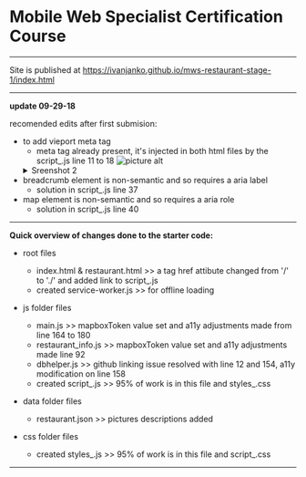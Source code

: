 # Mobile Web Specialist Certification Course
---
Site is published at https://ivanjanko.github.io/mws-restaurant-stage-1/index.html

---
**update 09-29-18**

recomended edits after first submision:
* to add vieport meta tag
    * meta tag already present, it's injected in both html files by the script_.js line 11 to 18
    ![picture alt](https://github.com/ivanjanko/mws-restaurant-stage-1/blob/master/Screen%20Shot%202018-09-29%20at%201.22.05%20PM.png)
    <details>
        <summary>Sreenshot 2</summary>
        <p>https://raw.githubusercontent.com/ivanjanko/mws-restaurant-stage-1/master/Screen%20Shot%202018-09-29%20at%2012.59.12%20PM.png</p>
    </details>
* breadcrumb element is non-semantic and so requires a aria label
    * solution in script_.js line 37
* map element is non-semantic and so requires a aria role
    * solution in script_.js line 40
---
**Quick overview of changes done to the starter code:** 
* root files
  * index.html & restaurant.html >> a tag href attibute changed from '/' to './' and added link to script_.js
  * created service-worker.js >> for offline loading
* js folder files
  * main.js >> mapboxToken value set and a11y adjustments made from line 164 to 180
  * restaurant_info.js  >> mapboxToken value set and a11y adjustments made line 92
  * dbhelper.js  >> github linking issue resolved with line 12 and 154, a11y modification on line 158
  * created script_.js >> 95% of work is in this file and styles_.css

* data folder files
  * restaurant.json >> pictures descriptions added

* css folder files
  * created styles_.js >> 95% of work is in this file and script_.css

---